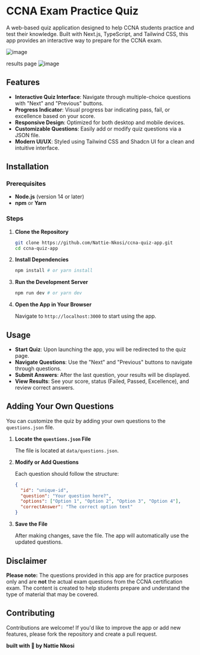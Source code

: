 # CCNA Exam Practice Quiz

A web-based quiz application designed to help CCNA students practice and test their knowledge. Built with Next.js, TypeScript, and Tailwind CSS, this app provides an interactive way to prepare for the CCNA exam.

![image](https://github.com/user-attachments/assets/6fd0ddff-98e1-4043-a35b-6334f553aa1d)

results page
![image](https://github.com/user-attachments/assets/7a654cb8-984d-4ee1-803e-6d1c45e4fba2)



## Features

- **Interactive Quiz Interface**: Navigate through multiple-choice questions with "Next" and "Previous" buttons.
- **Progress Indicator**: Visual progress bar indicating pass, fail, or excellence based on your score.
- **Responsive Design**: Optimized for both desktop and mobile devices.
- **Customizable Questions**: Easily add or modify quiz questions via a JSON file.
- **Modern UI/UX**: Styled using Tailwind CSS and Shadcn UI for a clean and intuitive interface.

## Installation

### Prerequisites

- **Node.js** (version 14 or later)
- **npm** or **Yarn**

### Steps

1. **Clone the Repository**

   ```bash
   git clone https://github.com/Nattie-Nkosi/ccna-quiz-app.git
   cd ccna-quiz-app
   ```

2. **Install Dependencies**

   ```bash
   npm install # or yarn install
   ```

3. **Run the Development Server**

   ```bash
   npm run dev # or yarn dev
   ```

4. **Open the App in Your Browser**

   Navigate to `http://localhost:3000` to start using the app.

## Usage

- **Start Quiz**: Upon launching the app, you will be redirected to the quiz page.
- **Navigate Questions**: Use the "Next" and "Previous" buttons to navigate through questions.
- **Submit Answers**: After the last question, your results will be displayed.
- **View Results**: See your score, status (Failed, Passed, Excellence), and review correct answers.

## Adding Your Own Questions

You can customize the quiz by adding your own questions to the `questions.json` file.

1. **Locate the `questions.json` File**

   The file is located at `data/questions.json`.

2. **Modify or Add Questions**

   Each question should follow the structure:

   ```json
   {
     "id": "unique-id",
     "question": "Your question here?",
     "options": ["Option 1", "Option 2", "Option 3", "Option 4"],
     "correctAnswer": "The correct option text"
   }
   ```

3. **Save the File**

   After making changes, save the file. The app will automatically use the updated questions.

## Disclaimer

**Please note:** The questions provided in this app are for practice purposes only and are **not** the actual exam questions from the CCNA certification exam. The content is created to help students prepare and understand the type of material that may be covered.

## Contributing

Contributions are welcome! If you'd like to improve the app or add new features, please fork the repository and create a pull request.

**built with 💓 by Nattie Nkosi**
